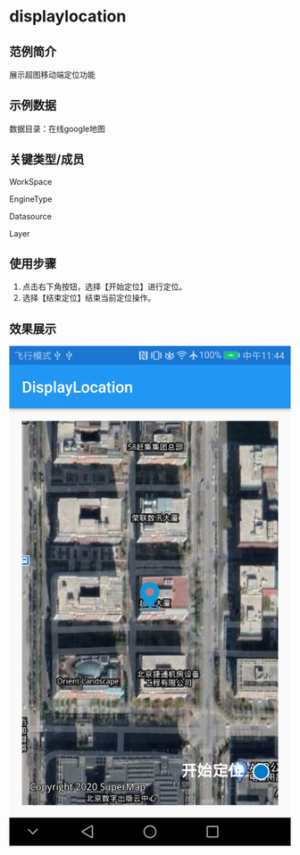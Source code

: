 # displaylocation

## 范例简介

展示超图移动端定位功能

## 示例数据

数据目录：在线google地图

## 关键类型/成员

WorkSpace

EngineType

Datasource

Layer 

## 使用步骤
1. 点击右下角按钮，选择【开始定位】进行定位。
2. 选择【结束定位】结束当前定位操作。


## 效果展示

![image](displaylocation.png)
